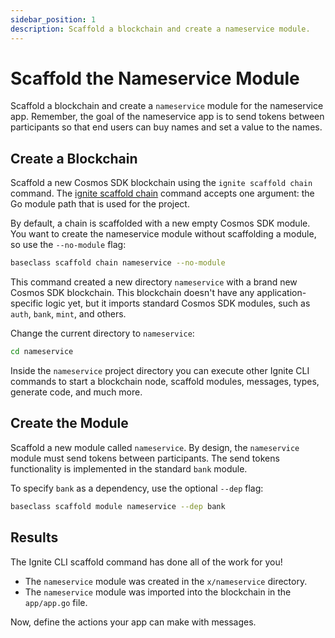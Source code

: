 ```yaml
---
sidebar_position: 1
description: Scaffold a blockchain and create a nameservice module.
---
```


# Scaffold the Nameservice Module

Scaffold a blockchain and create a `nameservice` module for the nameservice app. Remember, the goal of the nameservice app is to send tokens between participants so that end users can buy names and set a value to the names.

## Create a Blockchain

Scaffold a new Cosmos SDK blockchain using the `ignite scaffold chain` command. The [ignite scaffold chain](https://docs.ignite.com/cli/#ignite-scaffold-chain) command accepts one argument: the Go module path that is used for the project.

By default, a chain is scaffolded with a new empty Cosmos SDK module. You want to create the nameservice module without scaffolding a module, so use the `--no-module` flag:

```bash
baseclass scaffold chain nameservice --no-module
```

This command created a new directory `nameservice` with a brand new Cosmos SDK blockchain. This blockchain doesn't have any application-specific logic yet, but it imports standard Cosmos SDK modules, such as `auth`, `bank`, `mint`, and others.

Change the current directory to `nameservice`:

```bash
cd nameservice
```

Inside the `nameservice` project directory you can execute other Ignite CLI commands to start a blockchain node, scaffold modules, messages, types, generate code, and much more.

## Create the Module

Scaffold a new module called `nameservice`. By design, the `nameservice` module must send tokens between participants. The send tokens functionality is implemented in the standard `bank` module.

To specify `bank` as a dependency, use the optional `--dep` flag:

```bash
baseclass scaffold module nameservice --dep bank
```

## Results

The Ignite CLI scaffold command has done all of the work for you!

- The `nameservice` module was created in the `x/nameservice` directory.
- The `nameservice` module was imported into the blockchain in the `app/app.go` file.

Now, define the actions your app can make with messages.
